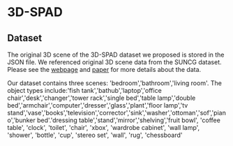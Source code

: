 # 3D-SPAD


## Dataset
The original 3D scene of the 3D-SPAD dataset we proposed is stored in the JSON file. We referenced original 3D scene data from the SUNCG dataset. Please see the [webpage](http://suncg.cs.princeton.edu) and [paper](https://arxiv.org/pdf/1611.08974v1.pdf) for more details about the data.  

Our dataset contains three scenes: 'bedroom','bathroom','living room'. The object types include:'fish tank','bathub','laptop','office chair','desk','changer','tower rack','single bed','table lamp','double bed','armchair','computer','dresser','glass','plant','floor lamp','tv stand','vase','books','television','corrector','sink','washer','ottoman','sof','piano','bunker bed'.'dressing table','stand','mirror','shelving','fruit bowl',  'coffee table', 'clock', 'toilet', 'chair', 'xbox', 'wardrobe cabinet', 'wall lamp', 'shower', 'bottle', 'cup', 'stereo set', 'wall', 'rug', 'chessboard'
